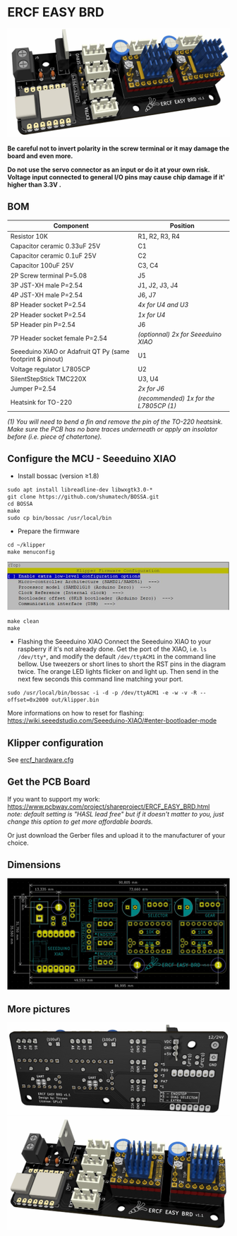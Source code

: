 # ERCF EASY BRD

![ERCF front picture](/images/ercf-easy-brd_front.jpg)

**Be careful not to invert polarity in the screw terminal or it may damage the board and even more.**

**Do not use the servo connector as an input or do it at your own risk.\
Voltage input connected to general I/O pins may cause chip damage if it' higher than 3.3V .**

## BOM
Component | Position
------------ | -------------
Resistor 10K | R1, R2, R3, R4
Capacitor ceramic 0.33uF 25V | C1
Capacitor ceramic 0.1uF 25V | C2
Capacitor 100uF 25V | C3, C4
2P Screw terminal P=5.08 | J5
3P JST-XH male P=2.54 | J1, J2, J3, J4
4P JST-XH male P=2.54 | J6, J7
8P Header socket P=2.54 | *4x for U4 and U3*
2P Header socket P=2.54 | *1x for U4*
5P Header pin P=2.54 | J6
7P Header socket female P=2.54 | *(optionnal) 2x for Seeeduino XIAO*
Seeeduino XIAO or Adafruit QT Py (same footprint & pinout)| U1
Voltage regulator L7805CP | U2
SilentStepStick TMC220X | U3, U4
Jumper P=2.54 | *2x for J6*
Heatsink for TO-220 | *(recommended) 1x for the L7805CP (1)*

*(1) You will need to bend a fin and remove the pin of the TO-220 heatsink. Make sure the PCB has no bare traces underneath or apply an insolator before (i.e. piece of chatertone).*

## Configure the MCU - Seeeduino XIAO
* Install bossac (version ≥1.8)
```
sudo apt install libreadline-dev libwxgtk3.0-*
git clone https://github.com/shumatech/BOSSA.git
cd BOSSA
make
sudo cp bin/bossac /usr/local/bin
```
* Prepare the firmware
```
cd ~/klipper
make menuconfig
```
![Menuconfig instructions](/images/flashing.jpg)
```
make clean
make
```
* Flashing the Seeeduino XIAO
Connect the Seeeduino XIAO to your raspberry if it's not already done.
Get the port of the XIAO, i.e. `ls /dev/tty*`, and modify the default `/dev/ttyACM1` in the command line bellow.
Use tweezers or short lines to short the RST pins in the diagram twice. The orange LED lights flicker on and light up. Then send in the next few seconds this command line matching your port.
```
sudo /usr/local/bin/bossac -i -d -p /dev/ttyACM1 -e -w -v -R --offset=0x2000 out/klipper.bin
```

More informations on how to reset for flashing:\
https://wiki.seeedstudio.com/Seeeduino-XIAO/#enter-bootloader-mode

## Klipper configuration
See [ercf_hardware.cfg](ercf_hardware.cfg)

## Get the PCB Board
If you want to support my work: https://www.pcbway.com/project/shareproject/ERCF_EASY_BRD.html \
*note: default setting is "HASL lead free" but if it doesn't matter to you, just change this option to get more affordable boards.*

Or just download the Gerber files and upload it to the manufacturer of your choice.

## Dimensions
![ERCF dimensions picture](/images/dimensions.jpg)

## More pictures
![ERCF back picture](/images/ercf-easy-brd_back.jpg)
![ERCF front picture](/images/ercf-easy-brd_front_2.jpg)
